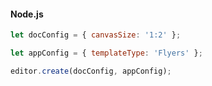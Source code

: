 <CodeBlock slots="heading, code" repeat="1" languages=" js" />

#### Node.js

```js
let docConfig = { canvasSize: '1:2' };

let appConfig = { templateType: 'Flyers' };

editor.create(docConfig, appConfig);  
```
